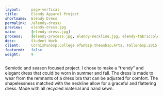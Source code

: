 ```yaml
---
layout:     page-vertical
title:      Elendy Apparel Project
shortname:  Elendy Dress
permalink:  /elendy-dress/
preview:    elendy-dress.jpg
main:       [elendy-dress.jpg]
process:    [elendy-process.jpg, elendy-neckline.jpg, elendy-fabriccolor.jpg,]
desc:       Student Work
client:     Cornish&nbsp;College of&nbsp;the&nbsp;Arts, Fall&nbsp;2015
featured:   false
weight:     9
---
```


Semiotic and season focused project. I chose to make a “trendy” and elegant dress that could be worn in summer and fall. The dress is made to wear from the remnants of a dress bra that can be adjusted for comfort. The shapelessness matched with the neckline allow for a graceful and flattering dress. Made with all recycled material and hand sewn.
